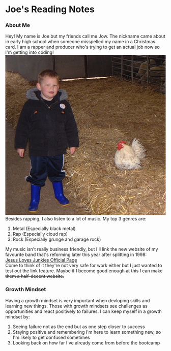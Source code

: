 # Joe's Reading Notes  
### About Me  
Hey! My name is Joe but my friends call me Jow. The nickname came about in early high school when someone misspelled my name in a Christmas card. I am a rapper and producer who's trying to get an actual job now so I'm getting into coding!  
![Partners in Crime](partnersincrime.jpg)  
Besides rapping, I also listen to a lot of music. My top 3 genres are:
1. Metal (Especially black metal)
2. Rap (Especially cloud rap)
3. Rock (Especially grunge and garage rock)  

My music isn't really business friendly, but I'll link the new website of my favourite band that's reforming later this year after splitting in 1998:  
[Jesus Loves Junkies Official Page](https://www.jesuslovesjunkies.com/)  
Come to think of it they're not very safe for work either but I just wanted to test out the link feature. ~~Maybe if I become good enough at this I can make them a half-decent website.~~  
### Growth Mindset  
Having a growth mindset is very important when devloping skills and learning new things. Those with growth mindsets see challenges as opportunities and react positively to failures. I can keep myself in a growth mindset by:
1. Seeing failure not as the end but as one step closer to success
2. Staying positive and remembering I'm here to learn something new, so I'm likely to get confused sometimes
3. Looking back on how far I've already come from before the bootcamp  

